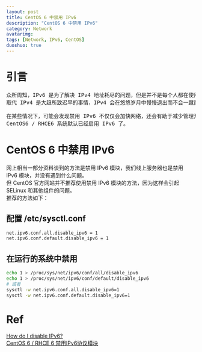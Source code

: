 ```yaml
---
layout: post
title: CentOS 6 中禁用 IPv6
description: "CentOS 6 中禁用 IPv6"
category: Network
avatarimg:
tags: [Network, IPv6, CentOS]
duoshuo: true
---
```


# 引言
<pre>
众所周知，IPv6 是为了解决 IPv4 地址耗尽的问题，但是并不是每个人都在使用它，也不是所有的硬件支持它，
取代 IPv4 是大趋所致迟早的事情，IPv4 会在悠悠岁月中慢慢退出而不会一蹴而就的。

在某些情况下，可能会发现禁用 IPv6 不仅仅会加快网络，还会有助于减少管理开销和提高安全级别。
CentOS6 / RHCE6 系统默认已经启用 IPv6 了。
</pre>

# CentOS 6 中禁用 IPv6

网上相当一部分资料谈到的方法是禁用 IPv6 模块，我们线上服务器也是禁用 IPv6 模块，并没有遇到什么问题。  
但 CentOS 官方网站并不推荐使用禁用 IPv6 模块的方法，因为这样会引起 SELinux 和其他组件的问题。  
推荐的方法如下：

## 配置 /etc/sysctl.conf

```bash
net.ipv6.conf.all.disable_ipv6 = 1
net.ipv6.conf.default.disable_ipv6 = 1
```    

## 在运行的系统中禁用

```bash
echo 1 > /proc/sys/net/ipv6/conf/all/disable_ipv6
echo 1 > /proc/sys/net/ipv6/conf/default/disable_ipv6
# 或者
sysctl -w net.ipv6.conf.all.disable_ipv6=1
sysctl -w net.ipv6.conf.default.disable_ipv6=1
```    

# Ref
[How do I disable IPv6?](https://wiki.centos.org/FAQ/CentOS6#head-d47139912868bcb9d754441ecb6a8a10d41781df)  
[CentOS 6 / RHCE 6 禁用IPv6协议模块](http://www.ttlsa.com/linux/centos6-rhce6-disables-the-ipv6-protocol-module/)  
